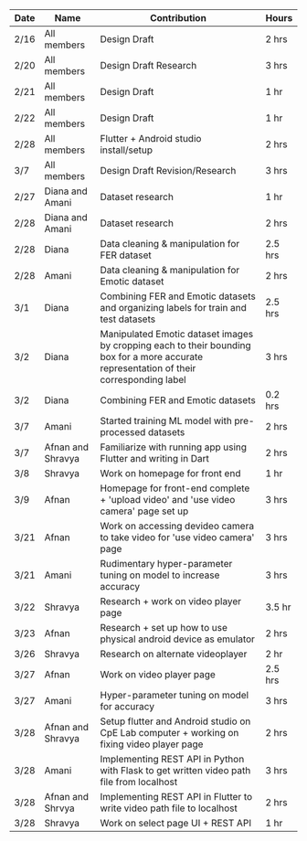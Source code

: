| Date | Name | Contribution | Hours |
| --- | --- | --- | --- |
| 2/16 | All members | Design Draft | 2 hrs |
| 2/20 | All members | Design Draft Research | 3 hrs |
| 2/21 | All members | Design Draft | 1 hr |
| 2/22 | All members | Design Draft | 1 hr |
| 2/28 | All members | Flutter + Android studio install/setup | 2 hrs
| 3/7 | All members | Design Draft Revision/Research | 3 hrs |
| 2/27 | Diana and Amani | Dataset research | 1 hr |
| 2/28 | Diana and Amani | Dataset research | 2 hrs | 
| 2/28 | Diana | Data cleaning & manipulation for FER dataset | 2.5 hrs | 
| 2/28 | Amani | Data cleaning & manipulation for Emotic dataset | 2 hrs |
| 3/1 | Diana | Combining FER and Emotic datasets and organizing labels for train and test datasets| 2.5 hrs | 
| 3/2 | Diana | Manipulated Emotic dataset images by cropping each to their bounding box for a more accurate representation of their corresponding label | 3 hrs |
| 3/2 | Diana | Combining FER and Emotic datasets | 0.2 hrs | 
| 3/7 | Amani | Started training ML model with pre-processed datasets | 2 hrs |
| 3/7 | Afnan and Shravya | Familiarize with running app using Flutter and writing in Dart | 2 hrs
| 3/8 | Shravya | Work on homepage for front end | 1 hr
| 3/9 | Afnan | Homepage for front-end complete + 'upload video' and 'use video camera' page set up | 3 hrs
| 3/21 | Afnan | Work on accessing devideo camera to take video for 'use video camera' page | 3 hrs
| 3/21 | Amani | Rudimentary hyper-parameter tuning on model to increase accuracy | 3 hrs |
| 3/22 | Shravya | Research + work on video player page | 3.5 hr
| 3/23 | Afnan | Research + set up how to use physical android device as emulator | 2 hrs
| 3/26 | Shravya | Research on alternate videoplayer | 2 hr
| 3/27 | Afnan | Work on video player page | 2.5 hrs
| 3/27 | Amani | Hyper-parameter tuning on model for accuracy | 3 hrs |
| 3/28 | Afnan and Shravya | Setup flutter and Android studio on CpE Lab computer + working on fixing video player page | 2 hrs
| 3/28 | Amani | Implementing REST API in Python with Flask to get written video path file from localhost | 3 hrs |
| 3/28 | Afnan and Shrvya | Implementing REST API in Flutter to write video path file to localhost | 2 hrs
| 3/28 | Shravya | Work on select page UI + REST API | 1 hr
